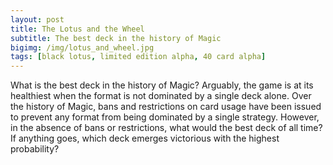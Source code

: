 ```yaml
---
layout: post
title: The Lotus and the Wheel
subtitle: The best deck in the history of Magic
bigimg: /img/lotus_and_wheel.jpg
tags: [black lotus, limited edition alpha, 40 card alpha]
---
```


What is the best deck in the history of Magic? Arguably, the game is at its healthiest when the format is not dominated by a single deck alone. Over the history of Magic, bans and restrictions on card usage have been issued to prevent any format from being dominated by a single strategy. However, in the absence of bans or restrictions, what would the best deck of all time? If anything goes, which deck emerges victorious with the highest probability?
